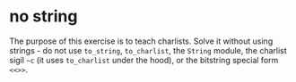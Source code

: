 # no string

The purpose of this exercise is to teach charlists. Solve it without using strings - do not use `to_string`, `to_charlist`, the `String` module, the charlist sigil `~c` (it uses `to_charlist` under the hood), or the bitstring special form `<<>>`.
